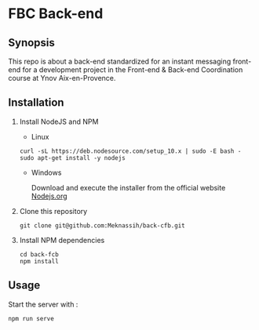 # FBC Back-end

## Synopsis
This repo is about a back-end standardized for an instant messaging front-end for a development project in the Front-end & Back-end Coordination course at Ynov Aix-en-Provence.

## Installation
1. Install NodeJS and NPM
   - Linux

    ```
    curl -sL https://deb.nodesource.com/setup_10.x | sudo -E bash -
    sudo apt-get install -y nodejs
    ```

   - Windows
  
     Download and execute the installer from the official website [Nodejs.org](https://nodejs.org/en/)
     
3. Clone this repository

   ```
   git clone git@github.com:Meknassih/back-cfb.git
   ```

2. Install NPM dependencies

   ```
   cd back-fcb
   npm install
   ```

## Usage

Start the server with :
```
npm run serve
```
